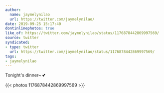 ```yaml
---
author:
  name: jaymelynilao
  url: https://twitter.com/jaymelynilao/
date: 2019-09-25 15:17:40
dontinlinephotos: true
like_of: https://twitter.com/jaymelynilao/status/1176878442869997569/
source: twitter
syndicated:
- type: twitter
  url: https://twitter.com/jaymelynilao/status/1176878442869997569/
tags:
- jaymelynilao
---
```


Tonight's dinner~ 💕 

{{< photos 1176878442869997569 >}}